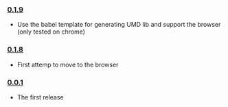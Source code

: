 ### [0.1.9](https://github.com/soixantecircuits/spacebro-client/releases/tag/v0.1.9)

- Use the babel template for generating UMD lib and support the browser (only tested on chrome)

### [0.1.8](https://github.com/soixantecircuits/spacebro-client/releases/tag/v0.1.8)

- First attemp to move to the browser 

### [0.0.1](https://github.com/soixantecircuits/spacebro-client/releases/tag/v0.0.1)

- The first release
